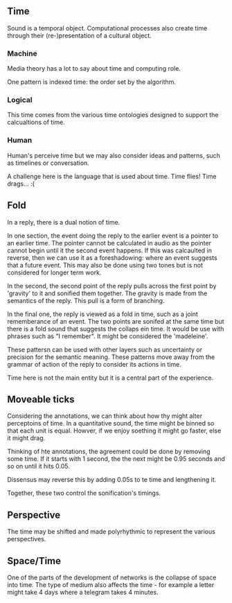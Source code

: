## Time

Sound is a temporal object. Computational processes also create time through their (re-)presentation of a cultural object.  

### Machine 

Media theory has a lot to say about time and computing role. 

One pattern is indexed time: the order set by the algorithm. 

### Logical

This time comes from the various time ontologies designed to support the calcualtions of time. 

### Human

Human's perceive time but we may also consider ideas and patterns, such as timelines or conversation. 

A challenge here is the language that is used about time. Time flies! Time drags... :(


## Fold

In a reply, there is a dual notion of time. 

In one section, the event doing the reply to the earlier event is a pointer to an earlier time. The pointer cannot be calculated in audio as the pointer cannot begin until it the second event happens. If this was calcaulted in reverse, then we can use it as a foreshadowing: where an event suggests that a future event. This may also be done using two tones but is not considered for longer term work. 

In the second, the second point of the reply pulls across the first point by 'gravity' to it and sonified them together. The gravity is made from the semantics of the reply. This pull is a form of branching. 

In the final one, the reply is viewed as a fold in time, such as a joint rememberance of an event. The two points are sonifed at the same time but there is a fold sound that suggests the collaps ein time. It would be use with phrases such as "I remember". It might be considered the 'madeleine'. 

These pattersn can be used with other layers such as uncertainty or precision for the semantic meaning. These patterns move away from the grammar of action of the reply to consider its actions in time. 

Time here is not the main entity but it is a central part of the experience. 

## Moveable ticks

Considering the annotations, we can think about how thy might alter perceptoins of time. In a quantitative sound, the time might be binned so that each unit is equal. Howver, if we enjoy soething it might go faster, else it might drag. 

Thinking of hte annotations, the agreement could be done by removing some time. If it starts with 1 second, the the next might be 0.95 seconds and so on until it hits 0.05. 

Dissensus may reverse this by adding 0.05s to te time and lengthening it. 

Together, these two control the sonification's timings. 

## Perspective

The time may be shifted and made polyrhythmic to represent the various perspectives.  

## Space/Time

One of the parts of the development of networks is the collapse of space into time. The type of medium also affects the time - for example a letter might take 4 days where a telegram takes 4 minutes. 
 

